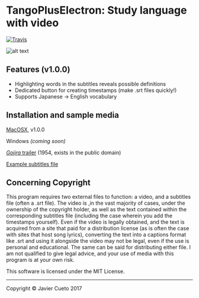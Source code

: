 # TangoPlusElectron: Study language with video
[![Travis](https://img.shields.io/travis/rust-lang/rust.svg?style=flat-square)](https://github.com/Buraburaite/TangoPlusElectron)

![alt text](https://s3-us-west-1.amazonaws.com/tpe/One+Piece+sample.png "Sample image")

## Features (v1.0.0)
- Highlighting words in the subtitles reveals possible definitions
- Dedicated button for creating timestamps (make .srt files quickly!)
- Supports Japanese -> English vocabulary

## Installation and sample media
[MacOSX](https://s3-us-west-1.amazonaws.com/tpe/TangoPlusElectron-mac.zip), v1.0.0

Windows _(coming soon)_  

[_Gojira_ trailer](https://s3-us-west-1.amazonaws.com/tpe/Gojira_trailer_512kb.mp4) (1954, exists in the public domain)

[Example subtitles file](https://s3-us-west-1.amazonaws.com/tpe/gojira.srt)

## Concerning Copyright
This program requires two external files to function: a video, and a subtitles file (often a .srt file). The video is ,in the vast majority of cases, under the ownership of the copyright holder, as well as the text contained within the corresponding subtitles file (including the case wherein you add the timestamps yourself). Even if the video is legally obtained, and the text is acquired from a site that paid for a distribution license (as is often the case with sites that host song lyrics), converting the text into a captions format like .srt and using it alongside the video may not be legal, even if the use is personal and educational. The same can be said for distributing either file. I am not qualified to give legal advice, and your use of media with this program is at your own risk.


This software is licensed under the MIT License.
___
Copyright &copy; Javier Cueto 2017
